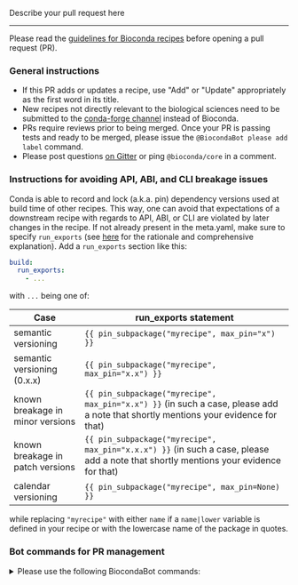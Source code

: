 Describe your pull request here

----

Please read the [guidelines for Bioconda recipes](https://bioconda.github.io/contributor/guidelines.html) before opening a pull request (PR).

### General instructions

* If this PR adds or updates a recipe, use "Add" or "Update" appropriately as the first word in its title.
* New recipes not directly relevant to the biological sciences need to be submitted to the [conda-forge channel](https://conda-forge.org/docs/) instead of Bioconda.
* PRs require reviews prior to being merged. Once your PR is passing tests and ready to be merged, please issue the `@BiocondaBot please add label` command.
* Please post questions [on Gitter](https://gitter.im/bioconda/Lobby) or ping `@bioconda/core` in a comment.

### Instructions for avoiding API, ABI, and CLI breakage issues
Conda is able to record and lock (a.k.a. pin) dependency versions used at build time of other recipes.
This way, one can avoid that expectations of a downstream recipe with regards to API, ABI, or CLI are violated by later changes in the recipe.
If not already present in the meta.yaml, make sure to specify `run_exports` (see [here](https://bioconda.github.io/contributor/linting.html#missing-run-exports) for the rationale and comprehensive explanation).
Add a `run_exports` section like this:

```yaml
build:
  run_exports:
    - ...

```

with `...` being one of:

| Case                             | run_exports statement                                               |
| -------------------------------- | ------------------------------------------------------------------- |
| semantic versioning              | `{{ pin_subpackage("myrecipe", max_pin="x") }}`     |
| semantic versioning (0.x.x)      | `{{ pin_subpackage("myrecipe", max_pin="x.x") }}`   |
| known breakage in minor versions | `{{ pin_subpackage("myrecipe", max_pin="x.x") }}` (in such a case, please add a note that shortly mentions your evidence for that) |
| known breakage in patch versions | `{{ pin_subpackage("myrecipe", max_pin="x.x.x") }}` (in such a case, please add a note that shortly mentions your evidence for that) |
| calendar versioning              | `{{ pin_subpackage("myrecipe", max_pin=None) }}`    |

while replacing `"myrecipe"` with either `name` if a `name|lower` variable is defined in your recipe or with the lowercase name of the package in quotes.

### Bot commands for PR management

<details>
  <summary>Please use the following BiocondaBot commands:</summary>

Everyone has access to the following BiocondaBot commands, which can be given in a comment:

<table>
  <tr>
    <td><code>@BiocondaBot please add label</code></td>
    <td>Add the <code>please review & merge</code> label.</td>
  </tr>
  <tr>
    <td><code>@BiocondaBot please fetch artifacts</code></td>
    <td>Post links to CI-built packages/containers. <br />You can use this to test packages locally.</td>
  </tr>
</table>

Note that the <code>@BiocondaBot please merge</code> command is now depreciated. Please just squash and merge instead.

Also, the bot watches for comments from non-members that include `@bioconda/<team>` and will automatically re-post them to notify the addressed `<team>`.

</details>
